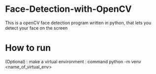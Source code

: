 # Face-Detection-with-OpenCV
This is a openCV face detection program written in python, that lets you detect your face on the screen

# How to run
(Optional) : make a virtual environment : command python -m venv <name_of_virtual_env>
